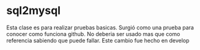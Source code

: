 # sql2mysql
Esta clase es para realizar pruebas basicas.
Surgió como una prueba para conocer como funciona github.
No deberia ser usado mas que como referencia sabiendo que puede fallar.
Este cambio fue hecho en develop
